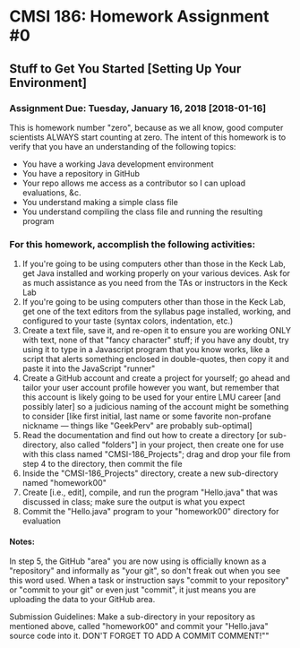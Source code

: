 # CMSI 186: Homework Assignment #0
## Stuff to Get You Started [Setting Up Your Environment]
### Assignment Due: Tuesday, January 16, 2018 [2018-01-16]

This is homework number "zero", because as we all know, good computer scientists ALWAYS start counting at zero.
The intent of this homework is to verify that you have an understanding of the following topics:

- You have a working Java development environment
- You have a repository in GitHub
- Your repo allows me access as a contributor so I can upload evaluations, &c.
- You understand making a simple class file
- You understand compiling the class file and running the resulting program

### For this homework, accomplish the following activities:

1. If you're going to be using computers other than those in the Keck Lab, get Java installed and working properly on your various devices. Ask for as much assistance as you need from the TAs or instructors in the Keck Lab
2. If you're going to be using computers other than those in the Keck Lab, get one of the text editors from the syllabus page installed, working, and configured to your taste (syntax colors, indentation, etc.)
3. Create a text file, save it, and re-open it to ensure you are working ONLY with text, none of that "fancy character" stuff; if you have any doubt, try using it to type in a Javascript program that you know works, like a script that alerts something enclosed in double-quotes, then copy it and paste it into the JavaScript "runner"
4. Create a GitHub account and create a project for yourself; go ahead and tailor your user account profile however you want, but remember that this account is likely going to be used for your entire LMU career [and possibly later] so a judicious naming of the account might be something to consider [like first initial, last name or some favorite non-profane nickname — things like "GeekPerv" are probably sub-optimal]
5. Read the documentation and find out how to create a directory [or sub-directory, also called "folders"] in your project, then create one for use with this class named "CMSI-186_Projects"; drag and drop your file from step 4 to the directory, then commit the file
6. Inside the "CMSI-186_Projects" directory, create a new sub-directory named "homework00"
7. Create [i.e., edit], compile, and run the program "Hello.java" that was discussed in class; make sure the output is what you expect
8. Commit the "Hello.java" program to your "homework00" directory for evaluation

#### Notes:

In step 5, the GitHub "area" you are now using is officially known as a "repository" and informally as "your git", so don't freak out when you see this word used. When a task or instruction says "commit to your repository" or "commit to your git" or even just "commit", it just means you are uploading the data to your GitHub area.

Submission Guidelines: Make a sub-directory in your repository as mentioned above, called "homework00" and commit your "Hello.java" source code into it. DON'T FORGET TO ADD A COMMIT COMMENT!""
